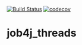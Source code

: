 [![Build Status](https://travis-ci.org/ZakharenkoIV/job4j_threads.svg?branch=main)](https://travis-ci.org/ZakharenkoIV/job4j_threads)
[![codecov](https://codecov.io/gh/ZakharenkoIV/job4j_threads/branch/main/graph/badge.svg)](https://codecov.io/gh/ZakharenkoIV/job4j_threads)

# job4j_threads